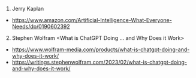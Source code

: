 1. Jerry Kaplan <Artificial Intelligence what everyone needs to know>
- https://www.amazon.com/Artificial-Intelligence-What-Everyone-Needs/dp/0190602392 

2. Stephen Wolfram <What is ChatGPT Doing ... and Why Does it Work> 
- https://www.wolfram-media.com/products/what-is-chatgpt-doing-and-why-does-it-work/
- https://writings.stephenwolfram.com/2023/02/what-is-chatgpt-doing-and-why-does-it-work/

